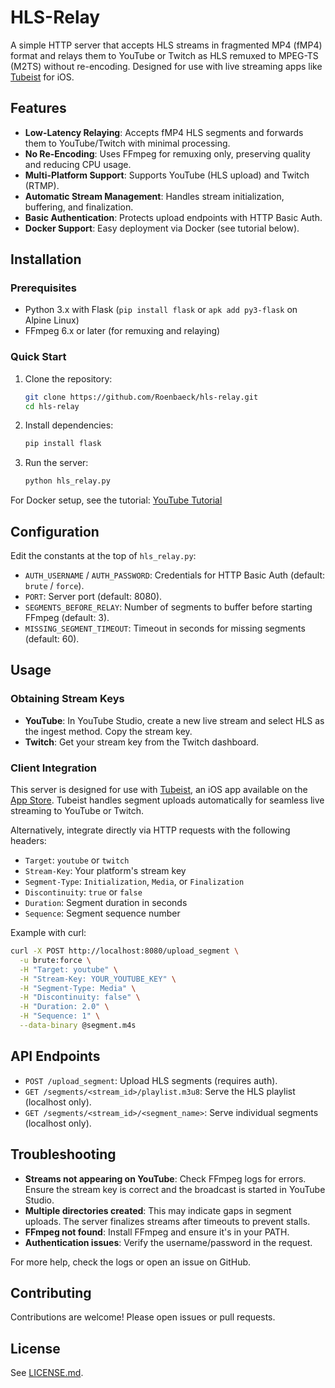 # HLS-Relay

A simple HTTP server that accepts HLS streams in fragmented MP4 (fMP4) format and relays them to YouTube or Twitch as HLS remuxed to MPEG-TS (M2TS) without re-encoding. Designed for use with live streaming apps like [Tubeist](https://github.com/Roenbaeck/tubeist) for iOS.

## Features

- **Low-Latency Relaying**: Accepts fMP4 HLS segments and forwards them to YouTube/Twitch with minimal processing.
- **No Re-Encoding**: Uses FFmpeg for remuxing only, preserving quality and reducing CPU usage.
- **Multi-Platform Support**: Supports YouTube (HLS upload) and Twitch (RTMP).
- **Automatic Stream Management**: Handles stream initialization, buffering, and finalization.
- **Basic Authentication**: Protects upload endpoints with HTTP Basic Auth.
- **Docker Support**: Easy deployment via Docker (see tutorial below).

## Installation

### Prerequisites
- Python 3.x with Flask (`pip install flask` or `apk add py3-flask` on Alpine Linux)
- FFmpeg 6.x or later (for remuxing and relaying)

### Quick Start
1. Clone the repository:
   ```bash
   git clone https://github.com/Roenbaeck/hls-relay.git
   cd hls-relay
   ```

2. Install dependencies:
   ```bash
   pip install flask
   ```

3. Run the server:
   ```bash
   python hls_relay.py
   ```

For Docker setup, see the tutorial: [YouTube Tutorial](https://www.youtube.com/watch?v=Qzq6nCsHt5c)

## Configuration

Edit the constants at the top of `hls_relay.py`:

- `AUTH_USERNAME` / `AUTH_PASSWORD`: Credentials for HTTP Basic Auth (default: `brute` / `force`).
- `PORT`: Server port (default: 8080).
- `SEGMENTS_BEFORE_RELAY`: Number of segments to buffer before starting FFmpeg (default: 3).
- `MISSING_SEGMENT_TIMEOUT`: Timeout in seconds for missing segments (default: 60).

## Usage

### Obtaining Stream Keys
- **YouTube**: In YouTube Studio, create a new live stream and select HLS as the ingest method. Copy the stream key.
- **Twitch**: Get your stream key from the Twitch dashboard.

### Client Integration
This server is designed for use with [Tubeist](https://github.com/Roenbaeck/tubeist), an iOS app available on the [App Store](https://apps.apple.com/us/app/tubeist/id6740208994). Tubeist handles segment uploads automatically for seamless live streaming to YouTube or Twitch.

Alternatively, integrate directly via HTTP requests with the following headers:
- `Target`: `youtube` or `twitch`
- `Stream-Key`: Your platform's stream key
- `Segment-Type`: `Initialization`, `Media`, or `Finalization`
- `Discontinuity`: `true` or `false`
- `Duration`: Segment duration in seconds
- `Sequence`: Segment sequence number

Example with curl:
```bash
curl -X POST http://localhost:8080/upload_segment \
  -u brute:force \
  -H "Target: youtube" \
  -H "Stream-Key: YOUR_YOUTUBE_KEY" \
  -H "Segment-Type: Media" \
  -H "Discontinuity: false" \
  -H "Duration: 2.0" \
  -H "Sequence: 1" \
  --data-binary @segment.m4s
```

## API Endpoints

- `POST /upload_segment`: Upload HLS segments (requires auth).
- `GET /segments/<stream_id>/playlist.m3u8`: Serve the HLS playlist (localhost only).
- `GET /segments/<stream_id>/<segment_name>`: Serve individual segments (localhost only).

## Troubleshooting

- **Streams not appearing on YouTube**: Check FFmpeg logs for errors. Ensure the stream key is correct and the broadcast is started in YouTube Studio.
- **Multiple directories created**: This may indicate gaps in segment uploads. The server finalizes streams after timeouts to prevent stalls.
- **FFmpeg not found**: Install FFmpeg and ensure it's in your PATH.
- **Authentication issues**: Verify the username/password in the request.

For more help, check the logs or open an issue on GitHub.

## Contributing

Contributions are welcome! Please open issues or pull requests.

## License

See [LICENSE.md](LICENSE.md).
